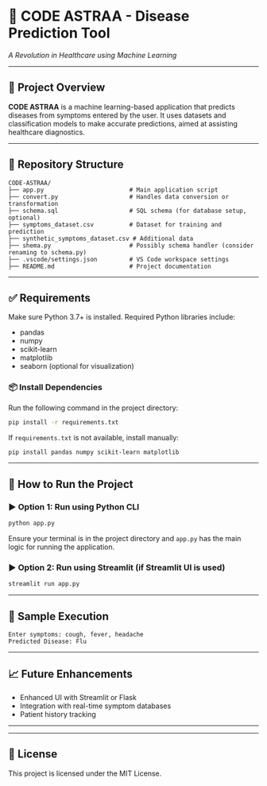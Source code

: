 
# 🧬 CODE ASTRAA - Disease Prediction Tool  
*A Revolution in Healthcare using Machine Learning*

---

## 📌 Project Overview
**CODE ASTRAA** is a machine learning-based application that predicts diseases from symptoms entered by the user. It uses datasets and classification models to make accurate predictions, aimed at assisting healthcare diagnostics.

---

## 📁 Repository Structure

```
CODE-ASTRAA/
├── app.py                        # Main application script
├── convert.py                    # Handles data conversion or transformation
├── schema.sql                    # SQL schema (for database setup, optional)
├── symptoms_dataset.csv          # Dataset for training and prediction
├── synthetic_symptoms_dataset.csv # Additional data
├── shema.py                      # Possibly schema handler (consider renaming to schema.py)
├── .vscode/settings.json         # VS Code workspace settings
├── README.md                     # Project documentation
```

---

## ✅ Requirements

Make sure Python 3.7+ is installed. Required Python libraries include:

- pandas  
- numpy  
- scikit-learn  
- matplotlib  
- seaborn (optional for visualization)

### 📦 Install Dependencies

Run the following command in the project directory:

```bash
pip install -r requirements.txt
```

If `requirements.txt` is not available, install manually:

```bash
pip install pandas numpy scikit-learn matplotlib
```

---

## 🚀 How to Run the Project

### ▶️ Option 1: Run using Python CLI

```bash
python app.py
```

Ensure your terminal is in the project directory and `app.py` has the main logic for running the application.

### ▶️ Option 2: Run using Streamlit (if Streamlit UI is used)

```bash
streamlit run app.py
```

---

## 🧪 Sample Execution

```
Enter symptoms: cough, fever, headache
Predicted Disease: Flu
```

---

## 📈 Future Enhancements

- Enhanced UI with Streamlit or Flask
- Integration with real-time symptom databases
- Patient history tracking

---


---

## 📄 License

This project is licensed under the MIT License.
